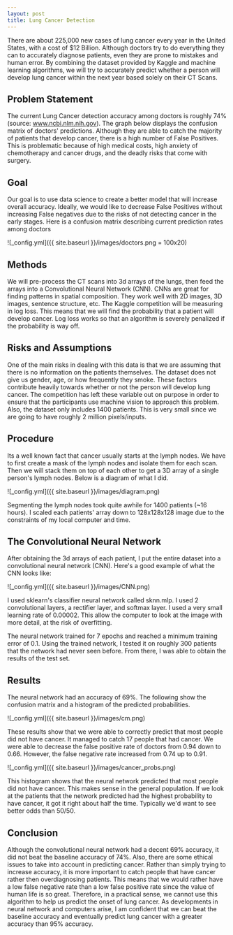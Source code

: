 ```yaml
---
layout: post
title: Lung Cancer Detection
--- 
```


There are about 225,000 new cases of lung cancer every year in the United States, with a cost of $12 Billion. Although doctors try to do everything they can to accurately diagnose patients, even they are prone to mistakes and human error. By combining the dataset provided by Kaggle and machine learning algorithms, we will try to accurately predict whether a person will develop lung cancer within the next year based solely on their CT Scans.

## Problem Statement

The current Lung Cancer detection accuracy among doctors is roughly 74% (source: www.ncbi.nlm.nih.gov). The graph below displays the confusion matrix of doctors' predictions. Although they are able to catch the majority of patients that develop cancer, there is a high number of False Positives. This is problematic because of high medical costs, high anxiety of chemotherapy and cancer drugs, and the deadly risks that come with surgery.

## Goal

Our goal is to use data science to create a better model that will increase overall accuracy. Ideally, we would like to decrease False Positives without increasing False negatives due to the risks of not detecting cancer in the early stages. Here is a confusion matrix describing current prediction rates among doctors

![_config.yml]({{ site.baseurl }}/images/doctors.png = 100x20)

## Methods 

We will pre-process the CT scans into 3d arrays of the lungs, then feed the arrays into a Convolutional Neural Network (CNN). CNNs are great for finding patterns in spatial composition. They work well with 2D images, 3D images, sentence structure, etc.
The Kaggle competition will be measuring in log loss. This means that we will find the probability that a patient will develop cancer. Log loss works so that an algorithm is severely penalized if the probability is way off.

## Risks and Assumptions

One of the main risks in dealing with this data is that we are assuming that there is no information on the patients themselves. The dataset does not give us gender, age, or how frequently they smoke. These factors contribute heavily towards whether or not the person will develop lung cancer. The competition has left these variable out on purpose in order to ensure that the participants use machine vision to approach this problem. Also, the dataset only includes 1400 patients. This is very small since we are going to have roughly 2 million pixels/inputs.

## Procedure

Its a well known fact that cancer usually starts at the lymph nodes. We have to first create a mask of the lymph nodes and isolate them for each scan. Then we will stack them on top of each other to get a 3D array of a single person's lymph nodes. Below is a diagram of what I did.

![_config.yml]({{ site.baseurl }}/images/diagram.png)

Segmenting the lymph nodes took quite awhile for 1400 patients (~16 hours). I scaled each patients' array down to 128x128x128 image due to the constraints of my local computer and time.

## The Convolutional Neural Network

After obtaining the 3d arrays of each patient, I put the entire dataset into a convolutional neural network (CNN). Here's a good example of what the CNN looks like:

![_config.yml]({{ site.baseurl }}/images/CNN.png)

I used sklearn's classifier neural network called sknn.mlp. I used 2 convolutional layers, a rectifier layer, and softmax layer. I used a very small learning rate of 0.00002. This allow the computer to look at the image with more detail, at the risk of overfitting. 

The neural network trained for 7 epochs and reached a minimum training error of 0.1. Using the trained network, I tested it on roughly 300 patients that the network had never seen before. From there, I was able to obtain the results of the test set.

## Results

The neural network had an accuracy of 69%. The following show the confusion matrix and a histogram of the predicted probabilities.

![_config.yml]({{ site.baseurl }}/images/cm.png)

These results show that we were able to correctly predict that most people did not have cancer. It managed to catch 17 people that had cancer. We were able to decrease the false positive rate of doctors from 0.94 down to 0.66. However, the false negative rate increased from 0.74 up to 0.91.

![_config.yml]({{ site.baseurl }}/images/cancer_probs.png)

This histogram shows that the neural network predicted that most people did not have cancer. This makes sense in the general population. If we look at the patients that the network predicted had the highest probability to have cancer, it got it right about half the time. Typically we'd want to see better odds than 50/50.

## Conclusion

Although the convolutional neural network had a decent 69% accuracy, it did not beat the baseline accuracy of 74%. Also, there are some ethical issues to take into account in predicting cancer. Rather than simply trying to increase accuracy, it is more important to catch people that have cancer rather then overdiagnosing patients. This means that we would rather have a low false negative rate than a low false positive rate since the value of human life is so great. Therefore, in a practical sense, we cannot use this algorithm to help us predict the onset of lung cancer. As developments in neural network and computers arise, I am confident that we can beat the baseline accuracy and eventually predict lung cancer with a greater accuracy than 95% accuracy.
